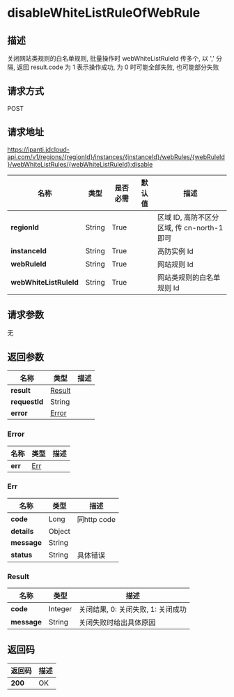 # disableWhiteListRuleOfWebRule


## 描述
关闭网站类规则的白名单规则, 批量操作时 webWhiteListRuleId 传多个, 以 ',' 分隔, 返回 result.code 为 1 表示操作成功, 为 0 时可能全部失败, 也可能部分失败

## 请求方式
POST

## 请求地址
https://ipanti.jdcloud-api.com/v1/regions/{regionId}/instances/{instanceId}/webRules/{webRuleId}/webWhiteListRules/{webWhiteListRuleId}:disable

|名称|类型|是否必需|默认值|描述|
|---|---|---|---|---|
|**regionId**|String|True| |区域 ID, 高防不区分区域, 传 cn-north-1 即可|
|**instanceId**|String|True| |高防实例 Id|
|**webRuleId**|String|True| |网站规则 Id|
|**webWhiteListRuleId**|String|True| |网站类规则的白名单规则 Id|

## 请求参数
无


## 返回参数
|名称|类型|描述|
|---|---|---|
|**result**|[Result](disablewhitelistruleofwebrule#result)| |
|**requestId**|String| |
|**error**|[Error](disablewhitelistruleofwebrule#error)| |

### <div id="error">Error</div>
|名称|类型|描述|
|---|---|---|
|**err**|[Err](disablewhitelistruleofwebrule#err)| |
### <div id="err">Err</div>
|名称|类型|描述|
|---|---|---|
|**code**|Long|同http code|
|**details**|Object| |
|**message**|String| |
|**status**|String|具体错误|
### <div id="result">Result</div>
|名称|类型|描述|
|---|---|---|
|**code**|Integer|关闭结果, 0: 关闭失败, 1: 关闭成功|
|**message**|String|关闭失败时给出具体原因|

## 返回码
|返回码|描述|
|---|---|
|**200**|OK|
